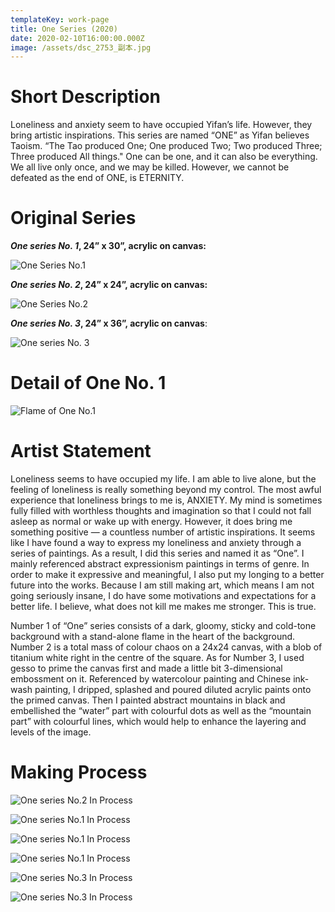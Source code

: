 ```yaml
---
templateKey: work-page
title: One Series (2020)
date: 2020-02-10T16:00:00.000Z
image: /assets/dsc_2753_副本.jpg
---
```

# Short Description 

Loneliness and anxiety seem to have occupied Yifan’s life. However, they bring artistic inspirations. This series are named “ONE” as Yifan believes Taoism. “The Tao produced One; One produced Two; Two produced Three; Three produced All things." One can be one, and it can also be everything. We all live only once, and we may be killed. However, we cannot be defeated as the end of ONE, is ETERNITY. 

<div class="lines-1"></div>

# Original Series

<div class="lines-1"></div>

***One series No. 1*, 24” x 30”, acrylic on canvas:**

<div class="lines-1"></div>

![ One Series No.1](/assets/dsc_2748_副本.jpg " One Series No.1")

<div class="lines-1"></div>

***One series No. 2*, 24” x 24”, acrylic on canvas:**

<div class="lines-1"></div>

![ One Series No.2](/assets/dsc_2753_副本.jpg " One Series No.2")

<div class="lines-1"></div>

***One series No. 3*, 24” x 36”, acrylic on canvas**:

<div class="lines-1"></div>

![One series No. 3](/assets/dsc_2644_副本.jpg "One series No. 3")

<div class="lines-1"></div>

# Detail of One No. 1

<div class="lines-1"></div>

![Flame of One No.1](/assets/dsc_2664_副本.jpg "Flame of One No.1")

<div class="lines-1"></div>

# Artist Statement

<div class="lines-1"></div>

<!--StartFragment-->

Loneliness seems to have occupied my life. I am able to live alone, but the feeling of loneliness is really something beyond my control. The most awful experience that loneliness brings to me is, ANXIETY. My mind is sometimes fully filled with worthless thoughts and imagination so that I could not fall asleep as normal or wake up with energy. However, it does bring me something positive — a countless number of artistic inspirations. It seems like I have found a way to express my loneliness and anxiety through a series of paintings. As a result, I did this series and named it as “One”. I mainly referenced abstract expressionism paintings in terms of genre. In order to make it expressive and meaningful, I also put my longing to a better future into the works. Because I am still making art, which means I am not going seriously insane, I do have some motivations and expectations for a better life. I believe, what does not kill me makes me stronger. This is true.

Number 1 of “One” series consists of a dark, gloomy, sticky and cold-tone background with a stand-alone flame in the heart of the background. Number 2 is a total mass of colour chaos on a 24x24 canvas, with a blob of titanium white right in the centre of the square. As for Number 3, I used gesso to prime the canvas first and made a little bit 3-dimensional embossment on it. Referenced by watercolour painting and Chinese ink-wash painting, I dripped, splashed and poured diluted acrylic paints onto the primed canvas. Then I painted abstract mountains in black and embellished the “water” part with colourful dots as well as the “mountain part” with colourful lines, which would help to enhance the layering and levels of the image.

<!--EndFragment-->

<div class="lines-1"></div>

# Making Process

<div class="lines-1"></div>

![One series No.2  In Process](/assets/微信图片_20200723161301.jpg "One series No.2  In Process")

<div class="lines-1"></div>

![One series No.1 In Process](/assets/微信图片_20200723161352.jpg "One series No.1 In Process")

<div class="lines-1"></div>

![One series No.1 In Process](/assets/微信图片_20200723161355.jpg "One series No.1 In Process")

<div class="lines-1"></div>

![One series No.1 In Process](/assets/微信图片_20200723161358.jpg "One series No.1 In Process")

<div class="lines-1"></div>

![One series No.3 In Process](/assets/微信图片_20200723161401.jpg "One series No.3 In Process")

<div class="lines-1"></div>

![One series No.3 In Process](/assets/微信图片_20200723161403.jpg "One series No.3 In Process")